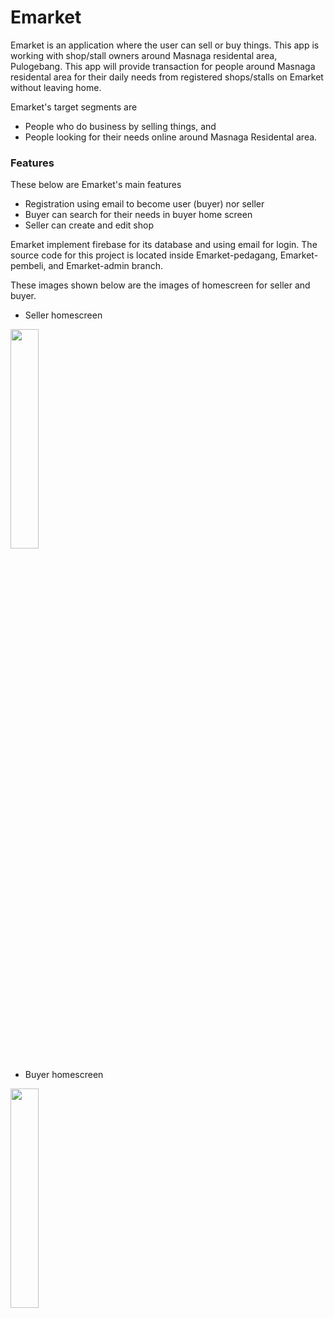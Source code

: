 # Emarket

Emarket is an application where the user can sell or buy things. This app is working with shop/stall owners around Masnaga residental area, Pulogebang. This app will provide transaction for people around Masnaga residental area for their daily needs from registered shops/stalls on Emarket without leaving home. 

Emarket's target segments are
- People who do business by selling things, and
- People looking for their needs online around Masnaga Residental area.

### Features
These below are Emarket's main features
- Registration using email to become user (buyer) nor seller
- Buyer can search for their needs in buyer home screen
- Seller can create and edit shop

Emarket implement firebase for its database and using email for login. The source code for this project is located inside Emarket-pedagang, Emarket-pembeli, and Emarket-admin branch. 

These images shown below are the images of homescreen for seller and buyer.
- Seller homescreen
<img src="https://github.com/gresssa/Emarket/blob/main/screenshoots/3a637a3a-2fea-46ee-8c37-ab11e8f1f006.jpg" width="30%" height="30%">

- Buyer homescreen
<img src="https://github.com/gresssa/Emarket/blob/main/screenshoots/6f020d63-d43b-4f70-afe2-3899b3a87ee5.jpg" width="30%" height="30%">

